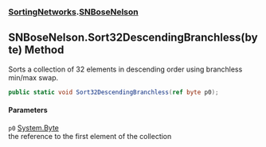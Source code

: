 ### [SortingNetworks](./SortingNetworks.md 'SortingNetworks').[SNBoseNelson](./SortingNetworks-SNBoseNelson.md 'SortingNetworks.SNBoseNelson')
## SNBoseNelson.Sort32DescendingBranchless(byte) Method
Sorts a collection of 32 elements in descending order using branchless min/max swap.  
```csharp
public static void Sort32DescendingBranchless(ref byte p0);
```
#### Parameters
<a name='SortingNetworks-SNBoseNelson-Sort32DescendingBranchless(byte)-p0'></a>
`p0` [System.Byte](https://docs.microsoft.com/en-us/dotnet/api/System.Byte 'System.Byte')  
the reference to the first element of the collection  
  
